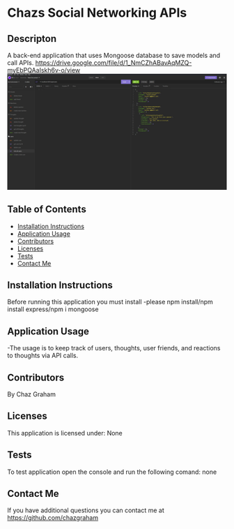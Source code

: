 # Chazs Social Networking APIs

## Descripton
A back-end application that uses Mongoose database to save models and call APIs.
https://drive.google.com/file/d/1_NmCZhABavAqMZQ-myEbPQAaIskh6v-o/view
![](./assets/images/social%20net.jpg)

## Table of Contents
  * [Installation Instructions](#installation-instructions)
  * [Application Usage](#application-usage)
  * [Contributors](#contributors)
  * [Licenses](#licenses)
  * [Tests](#tests)
  * [Contact Me](#contact-me)

## Installation Instructions
Before running this application you must install -please npm install/npm install express/npm i mongoose

## Application Usage
-The usage is to keep track of users, thoughts, user friends, and reactions to thoughts via API calls.

## Contributors
By Chaz Graham

## Licenses
This application is licensed under: None

## Tests
To test application open the console and run the following comand: none

## Contact Me
If you have additional questions you can contact me at https://github.com/chazgraham